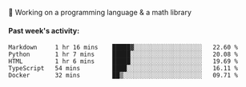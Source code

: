 
:large_blue_circle: Working on a programming language & a math library

#### Past week's activity:
<!--START_SECTION:waka-->
```text
Markdown     1 hr 16 mins    █████▓░░░░░░░░░░░░░░░░░░░   22.60 % 
Python       1 hr 7 mins     █████░░░░░░░░░░░░░░░░░░░░   20.08 % 
HTML         1 hr 6 mins     █████░░░░░░░░░░░░░░░░░░░░   19.69 % 
TypeScript   54 mins         ████░░░░░░░░░░░░░░░░░░░░░   16.11 % 
Docker       32 mins         ██▒░░░░░░░░░░░░░░░░░░░░░░   09.71 % 
```
<!--END_SECTION:waka-->
